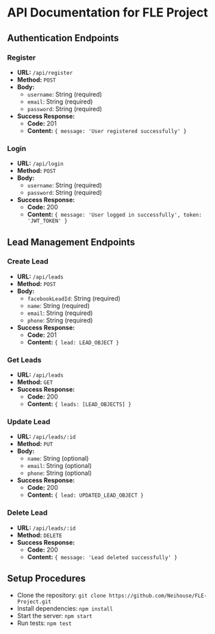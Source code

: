 
# API Documentation for FLE Project

## Authentication Endpoints

### Register
- **URL:** `/api/register`
- **Method:** `POST`
- **Body:**
  - `username`: String (required)
  - `email`: String (required)
  - `password`: String (required)
- **Success Response:**
  - **Code:** 201
  - **Content:** `{ message: 'User registered successfully' }`

### Login
- **URL:** `/api/login`
- **Method:** `POST`
- **Body:**
  - `username`: String (required)
  - `password`: String (required)
- **Success Response:**
  - **Code:** 200
  - **Content:** `{ message: 'User logged in successfully', token: 'JWT_TOKEN' }`

## Lead Management Endpoints

### Create Lead
- **URL:** `/api/leads`
- **Method:** `POST`
- **Body:**
  - `facebookLeadId`: String (required)
  - `name`: String (required)
  - `email`: String (required)
  - `phone`: String (required)
- **Success Response:**
  - **Code:** 201
  - **Content:** `{ lead: LEAD_OBJECT }`

### Get Leads
- **URL:** `/api/leads`
- **Method:** `GET`
- **Success Response:**
  - **Code:** 200
  - **Content:** `{ leads: [LEAD_OBJECTS] }`

### Update Lead
- **URL:** `/api/leads/:id`
- **Method:** `PUT`
- **Body:**
  - `name`: String (optional)
  - `email`: String (optional)
  - `phone`: String (optional)
- **Success Response:**
  - **Code:** 200
  - **Content:** `{ lead: UPDATED_LEAD_OBJECT }`

### Delete Lead
- **URL:** `/api/leads/:id`
- **Method:** `DELETE`
- **Success Response:**
  - **Code:** 200
  - **Content:** `{ message: 'Lead deleted successfully' }`

## Setup Procedures

- Clone the repository: `git clone https://github.com/Neihouse/FLE-Project.git`
- Install dependencies: `npm install`
- Start the server: `npm start`
- Run tests: `npm test`
